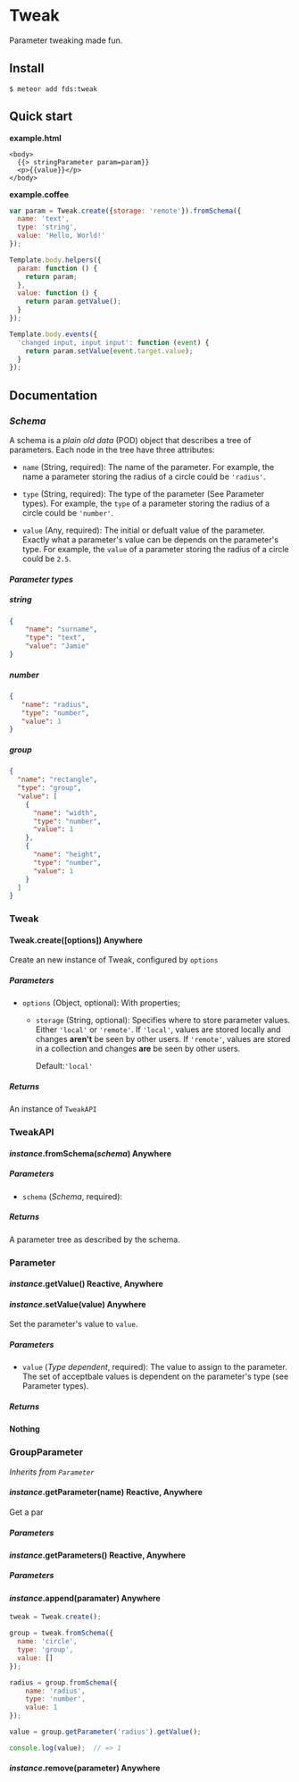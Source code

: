 # Tweak

Parameter tweaking made fun.


## Install

```ShellSession
$ meteor add fds:tweak
```



## Quick start

__example.html__
```Handlebars
<body>
  {{> stringParameter param=param}}
  <p>{{value}}</p>
</body>
```

__example.coffee__
```JavaScript
var param = Tweak.create({storage: 'remote'}).fromSchema({
  name: 'text',
  type: 'string',
  value: 'Hello, World!'
});

Template.body.helpers({
  param: function () {
    return param;
  },
  value: function () {
    return param.getValue();
  }
});

Template.body.events({
  'changed input, input input': function (event) {
    return param.setValue(event.target.value);
  }
});
```


## Documentation

### _Schema_

A schema is a _plain old data_ (POD) object that describes a tree of parameters.
Each node in the tree have three attributes:

*   `name` (String, required): The name of the parameter. For example, the name
           a parameter storing the radius of a circle could be `'radius'`.

*   `type` (String, required): The type of the parameter (See Parameter types).
           For example, the `type` of a parameter storing the radius of a circle
           could be `'number'`.

*   `value` (Any, required): The initial or defualt value of the parameter.
            Exactly what a parameter's value can be depends on the parameter's
            type. For example, the `value` of a parameter storing the radius of
            a circle could be `2.5`.


#### _Parameter types_


##### _string_

```JSON
{
    "name": "surname",
    "type": "text",
    "value": "Jamie"
}
```

##### _number_

```JSON
{
   "name": "radius",
   "type": "number",
   "value": 1
}
```


##### _group_

```JSON
{
  "name": "rectangle",
  "type": "group",
  "value": [
    {
      "name": "width",
      "type": "number",
      "value": 1
    },
    {
      "name": "height",
      "type": "number",
      "value": 1
    }
  ]
}
```

### Tweak


#### Tweak.create([options]) Anywhere

Create an new instance of Tweak, configured by `options`


##### Parameters

*   `options` (Object, optional): With properties;
    *    `storage` (String, optional): Specifies where to store parameter
         values. Either `'local'` or `'remote'`. If `'local'`, values are
         stored locally and changes __aren't__ be seen by other users. If
         `'remote'`, values are stored in a collection and changes __are__ be
         seen by other users.

         Default:`'local'`


##### Returns

An instance of `TweakAPI`


### TweakAPI


#### _instance_.fromSchema(_schema_) Anywhere


##### Parameters

*   `schema` (_Schema_, required):


##### Returns

A parameter tree as described by the schema.


### Parameter


#### _instance_.getValue() Reactive, Anywhere

#### _instance_.setValue(value) Anywhere

Set the parameter's value to `value`.


##### Parameters

*   `value` (_Type dependent_, required): The value to assign to the parameter.
            The set of acceptbale values is dependent on the parameter's type
            (see Parameter types).

##### Returns

__Nothing__


### GroupParameter

_Inherits from `Parameter`_


#### _instance_.getParameter(name) Reactive, Anywhere

Get a par

##### Parameters

#### _instance_.getParameters() Reactive, Anywhere

##### Parameters

#### _instance_.append(paramater) Anywhere

```JavaScript
tweak = Tweak.create();

group = tweak.fromSchema({
  name: 'circle',
  type: 'group',
  value: []
});

radius = group.fromSchema({
    name: 'radius',
    type: 'number',
    value: 1
});

value = group.getParameter('radius').getValue();

console.log(value);  // => 1
```

#### _instance_.remove(parameter) Anywhere

